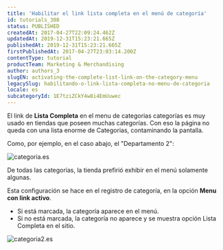 ```yaml
---
title: 'Habilitar el link lista completa en el menú de categoría'
id: tutorials_308
status: PUBLISHED
createdAt: 2017-04-27T22:09:24.462Z
updatedAt: 2019-12-31T15:23:21.665Z
publishedAt: 2019-12-31T15:23:21.665Z
firstPublishedAt: 2017-04-27T23:03:14.200Z
contentType: tutorial
productTeam: Marketing & Merchandising
author: authors_3
slugEN: activating-the-complete-list-link-on-the-category-menu
legacySlug: habilitando-o-link-lista-completa-no-menu-de-categoria
locale: es
subcategoryId: 1E7tziZCkY4w8i4EmUuwec
---
```



El link de **Lista Completa** en el menu de categorias categorías es muy usado en tiendas que poseen muchas categorías. Con eso la página no queda con una lista enorme de Categorias, contaminando la pantalla.

Como, por ejemplo, en el caso abajo, el "Departamento 2":

![categoria.es](https://raw.githubusercontent.com/vtexdocs/help-center-content/refs/heads/main/docs/es/tutorials/catalogo/categor%C3%ADas/habilitando-o-link-lista-completa-no-menu-de-categoria_1.png)

De todas las categorías, la tienda prefirió exhibir en el menú solamente algunas.

Esta configuración se hace en el registro de categoría, en la opción **Menu con link activo**.

- Si está marcada, la categoría aparece en el menú.
- Si no está marcada, la categoría no aparece y se muestra opción Lista Completa en el sitio.

![categoria2.es](https://raw.githubusercontent.com/vtexdocs/help-center-content/refs/heads/main/docs/es/tutorials/catalogo/categor%C3%ADas/habilitando-o-link-lista-completa-no-menu-de-categoria_2.png)

